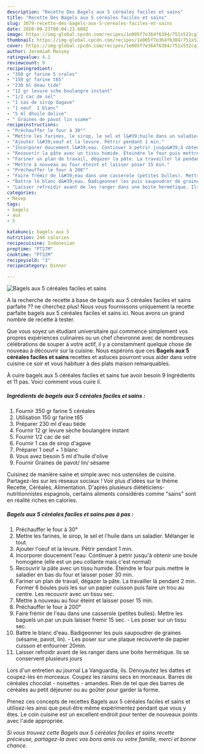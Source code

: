 ```yaml
---
description: "Recette Des Bagels aux 5 céréales faciles et sains"
title: "Recette Des Bagels aux 5 céréales faciles et sains"
slug: 3079-recette-des-bagels-aux-5-cereales-faciles-et-sains
date: 2020-09-23T08:04:23.608Z
image: https://img-global.cpcdn.com/recipes/1e005f7e364f6384/751x532cq70/bagels-aux-5-cereales-faciles-et-sains-photo-principale-de-la-recette.jpg
thumbnail: https://img-global.cpcdn.com/recipes/1e005f7e364f6384/751x532cq70/bagels-aux-5-cereales-faciles-et-sains-photo-principale-de-la-recette.jpg
cover: https://img-global.cpcdn.com/recipes/1e005f7e364f6384/751x532cq70/bagels-aux-5-cereales-faciles-et-sains-photo-principale-de-la-recette.jpg
author: Jeremiah Massey
ratingvalue: 4.1
reviewcount: 9
recipeingredient:
- "350 gr farine 5 crales"
- "150 gr farine t65"
- "230 ml deau tide"
- "12 gr levure sche boulangre instant"
- "1/2 cac de sel"
- "1 cas de sirop dagave"
- "1 oeuf  1 blanc"
- "5 ml dhuile dolive"
- " Graines de pavot lin ssame"
recipeinstructions:
- "Préchauffer le four à 30°"
- "Mettre les farines, le sirop, le sel et l&#39;huile dans un saladier. Mélanger le tout."
- "Ajouter l&#39;oeuf et la levure. Pétrir pendant 1 min."
- "Incorporer doucement l&#39;eau. Continuer à petrir jusqu&#39;à obtenir une boule homogéne (elle est un peu collante mais c&#39;est normal)"
- "Recouvrir la pâte avec un tissu humide. Éteindre le four puis mettre le saladier en bas du four et laisser poser 30 min."
- "Fariner un plan de travail, dégazer la pâte. La travailler là pendant 2 min. Former 6 boules puis les sur un papier cuisson puis faire un trou au centre. Les recouvrir avec un tissu sec."
- "Mettre à nouveau au four éteint et laisser poser 15 min."
- "Préchauffer le four à 200°"
- "Faire frémir de l&#39;eau dans une casserole (petites bulles). Mettre les baguels un par un puis laisser fremir 15 sec.  Les poser sur un tissu sec."
- "Battre le blanc d&#39;eau. Badigeonner les puis saupoudrer de graines (sésame, pavot, lin). Les poser sur une plaque recouverte de papier cuisson et enfourner 20min."
- "Laisser refroidir avant de les ranger dans une boite hermétique. Ils se conservent plusieurs jours"
categories:
- Resep
tags:
- bagels
- aux
- 5

katakunci: bagels aux 5 
nutrition: 244 calories
recipecuisine: Indonesian
preptime: "PT27M"
cooktime: "PT32M"
recipeyield: "3"
recipecategory: Dinner

---
```



![Bagels aux 5 céréales faciles et sains](https://img-global.cpcdn.com/recipes/1e005f7e364f6384/751x532cq70/bagels-aux-5-cereales-faciles-et-sains-photo-principale-de-la-recette.jpg)

A la recherche de recette à base de bagels aux 5 céréales faciles et sains parfaite ?? ne cherchez plus! Nous vous fournissons uniquement la recette parfaite bagels aux 5 céréales faciles et sains ici. Nous avons un grand nombre de recette à tester.

Que vous soyez un étudiant universitaire qui commence simplement vos propres expériences culinaires ou un chef chevronné avec de nombreuses célébrations de souper à votre actif, il y a constamment quelque chose de nouveau à découvrir sur la cuisine. Nous espérons que ces <strong> Bagels aux 5 céréales faciles et sains </strong> recettes et astuces pourront vous aider dans votre cuisine ce soir et vous habituer à des plats maison remarquables.

<!--inarticleads1-->

À cuire bagels aux 5 céréales faciles et sains tue avoir besoin 9 Ingrédients et 11 pas. Voici comment vous cuire il.

##### Ingrédients de bagels aux 5 céréales faciles et sains :

1. Fournir 350 gr farine 5 céréales
1. Utilisation 150 gr farine t65
1. Préparer 230 ml d&#39;eau tiéde
1. Fournir 12 gr levure sèche boulangère instant
1. Fournir 1/2 cac de sel
1. Fournir 1 cas de sirop d&#39;agave
1. Préparer 1 oeuf + 1 blanc
1. Vous avez besoin 5 ml d&#39;huile d&#39;olive
1. Fournir  Graines de pavot/ lin/ sésame


Cuisinez de manière saine et simple avec nos ustensiles de cuisine. Partagez-les sur les réseaux sociaux ! Voir plus d&#39;idées sur le thème Recette, Céréales, Alimentation. D&#39;après plusieurs diététiciens-nutritionnistes espagnols, certains aliments considérés comme &#34;sains&#34; sont en réalité riches en calories. 

<!--inarticleads2-->

##### Bagels aux 5 céréales faciles et sains pas à pas :

1. Préchauffer le four à 30°
1. Mettre les farines, le sirop, le sel et l&#39;huile dans un saladier. Mélanger le tout.
1. Ajouter l&#39;oeuf et la levure. Pétrir pendant 1 min.
1. Incorporer doucement l&#39;eau. Continuer à petrir jusqu&#39;à obtenir une boule homogéne (elle est un peu collante mais c&#39;est normal)
1. Recouvrir la pâte avec un tissu humide. Éteindre le four puis mettre le saladier en bas du four et laisser poser 30 min.
1. Fariner un plan de travail, dégazer la pâte. La travailler là pendant 2 min. Former 6 boules puis les sur un papier cuisson puis faire un trou au centre. Les recouvrir avec un tissu sec.
1. Mettre à nouveau au four éteint et laisser poser 15 min.
1. Préchauffer le four à 200°
1. Faire frémir de l&#39;eau dans une casserole (petites bulles). Mettre les baguels un par un puis laisser fremir 15 sec.  - Les poser sur un tissu sec.
1. Battre le blanc d&#39;eau. Badigeonner les puis saupoudrer de graines (sésame, pavot, lin). - Les poser sur une plaque recouverte de papier cuisson et enfourner 20min.
1. Laisser refroidir avant de les ranger dans une boite hermétique. Ils se conservent plusieurs jours


Lors d&#39;un entretien au journal La Vanguardia, ils. Dénoyautez les dattes et coupez-les en morceaux. Coupez les raisins secs en morceaux. Barres de céréales chocolat - noisettes - amandes. Rien de tel que des barres de céréales au petit déjeuner ou au goûter pour garder la forme. 

<!--inarticleads1-->

<p>
Prenez ces concepts de recettes Bagels aux 5 céréales faciles et sains et utilisez-les ainsi que peut-être même expérimentez pendant que vous y êtes. Le coin cuisine est un excellent endroit pour tenter de nouveaux points avec l'aide appropriée.
</p>

<p>
<i>Si vous trouvez cette Bagels aux 5 céréales faciles et sains recette précieuse, partagez-la avec vos bons amis ou votre famille, merci et bonne chance.</i>
</p>
